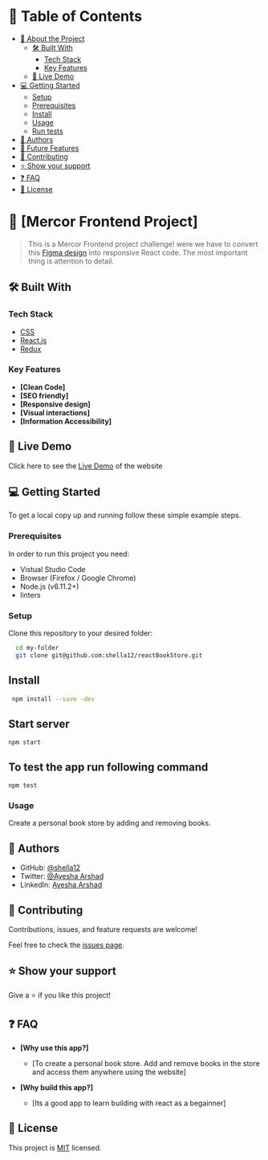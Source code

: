 # 📗 Table of Contents

- [📖 About the Project](#about-project)
  - [🛠 Built With](#built-with)
    - [Tech Stack](#tech-stack)
    - [Key Features](#key-features)
  - [🚀 Live Demo](#live-demo)
- [💻 Getting Started](#getting-started)
  - [Setup](#setup)
  - [Prerequisites](#prerequisites)
  - [Install](#install)
  - [Usage](#usage)
  - [Run tests](#run-tests)
- [👥 Authors](#authors)
- [🔭 Future Features](#future-features)
- [🤝 Contributing](#contributing)
- [⭐️ Show your support](#support)
- [❓ FAQ](#faq)
- [📝 License](#license)

# 📖 [Mercor Frontend Project] <a name="about-project"></a>

> This is a Mercor Frontend project challenge! were we have to convert this [Figma design](https://www.figma.com/community/file/1218595052516978368) into responsive React code. The most important thing is attention to detail. 


## 🛠 Built With <a name="built-with"></a>

### Tech Stack <a name="tech-stack"></a>
  <ul>
    <li><a href="https://www.w3.org/Style/CSS/Overview.en.html">CSS</a></li>
    <li><a href="https://reactjs.org/">React.js</a></li>
    <li><a href="https://redux.js.org/">Redux</a></li>
  </ul>

### Key Features <a name="key-features"></a>

- **[Clean Code]**
- **[SEO friendly]**
- **[Responsive design]**
- **[Visual interactions]**
- **[Information Accessibility]**


## 🚀 Live Demo <a name="live-demo"></a>

Click here to see the [Live Demo](https://elaborate-sprite-1687c2.netlify.app/) of the website 

## 💻 Getting Started <a name="getting-started"></a>

To get a local copy up and running follow these simple example steps.

### Prerequisites

In order to run this project you need:
- Vistual Studio Code
- Browser (Firefox / Google Chrome)
- Node.js (v6.11.2+)
- linters

### Setup

Clone this repository to your desired folder:

```sh
  cd my-folder
  git clone git@github.com:shella12/reactBookStore.git
```

## Install

```sh
 npm install --save -dev
```

## Start server

``` npm start ```

## To test the app run following command

``` npm test ```

### Usage

Create a personal book store by adding and removing books.

## 👥 Authors <a name="authors"></a>

- GitHub: [@shella12](https://github.com/shella12)
- Twitter: [@Ayesha Arshad](https://twitter.com/AyeshaA03712974)
- LinkedIn: [Ayesha Arshad](https://www.linkedin.com/in/ayesha-arshad-a690a015a/)

## 🤝 Contributing <a name="contributing"></a>

Contributions, issues, and feature requests are welcome!

Feel free to check the [issues page](../../issues/).

## ⭐️ Show your support <a name="support"></a>

Give a ⭐️ if you like this project!

## ❓ FAQ <a name="faq"></a>

- **[Why use this app?]**

  - [To create a personal book store. Add and remove books in the store and access them anywhere using the website]

- **[Why build this app?]**

  - [Its a good app to learn building with react as a begainner]

## 📝 License <a name="license"></a>

This project is [MIT](./LICENSE) licensed.
